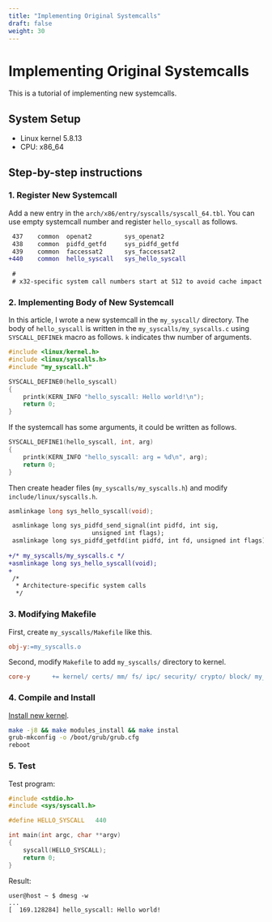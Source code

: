 ```yaml
---
title: "Implementing Original Systemcalls"
draft: false
weight: 30
---
```


# Implementing Original Systemcalls

This is a tutorial of implementing new systemcalls.

## System Setup

- Linux kernel 5.8.13
- CPU: x86_64

## Step-by-step instructions

### 1. Register New Systemcall

Add a new entry in the `arch/x86/entry/syscalls/syscall_64.tbl`. You can use empty systemcall number and register `hello_syscall` as follows.

```diff
 437	common	openat2			sys_openat2
 438	common	pidfd_getfd		sys_pidfd_getfd
 439	common	faccessat2		sys_faccessat2
+440	common	hello_syscall	sys_hello_syscall
 
 #
 # x32-specific system call numbers start at 512 to avoid cache impact
```

### 2. Implementing Body of New Systemcall

In this article, I wrote a new systemcall in the `my_syscall/` directory. The body of `hello_syscall` is written in the `my_syscalls/my_syscalls.c` using `SYSCALL_DEFINEk` macro as follows. `k` indicates thw number of arguments.

```c
#include <linux/kernel.h>
#include <linux/syscalls.h>
#include "my_syscall.h"

SYSCALL_DEFINE0(hello_syscall)
{
    printk(KERN_INFO "hello_syscall: Hello world!\n");
    return 0;
}
```

If the systemcall has some arguments, it could be written as follows.

```c
SYSCALL_DEFINE1(hello_syscall, int, arg)
{
    printk(KERN_INFO "hello_syscall: arg = %d\n", arg);
    return 0;
}
```

Then create header files (`my_syscalls/my_syscalls.h`) and modify `include/linux/syscalls.h`.

```c
asmlinkage long sys_hello_syscall(void);
```

```diff
 asmlinkage long sys_pidfd_send_signal(int pidfd, int sig,
 				       unsigned int flags);
 asmlinkage long sys_pidfd_getfd(int pidfd, int fd, unsigned int flags);
 
+/* my_syscalls/my_syscalls.c */
+asmlinkage long sys_hello_syscall(void);
+
 /*
  * Architecture-specific system calls
  */
```

### 3. Modifying Makefile

First, create `my_syscalls/Makefile` like this.

```Makefile
obj-y:=my_syscalls.o
```

Second, modify `Makefile` to add `my_syscalls/` directory to kernel.

```Makefile
core-y		+= kernel/ certs/ mm/ fs/ ipc/ security/ crypto/ block/ my_syscalls/
```

### 4. Compile and Install

[Install new kernel](../inst-kernel).

```sh
make -j8 && make modules_install && make instal
grub-mkconfig -o /boot/grub/grub.cfg
reboot
```

### 5. Test

Test program:

```c
#include <stdio.h>
#include <sys/syscall.h>

#define HELLO_SYSCALL   440

int main(int argc, char **argv)
{
    syscall(HELLO_SYSCALL);
    return 0;
}
```

Result:

```text
user@host ~ $ dmesg -w
...
[  169.128284] hello_syscall: Hello world!
```
